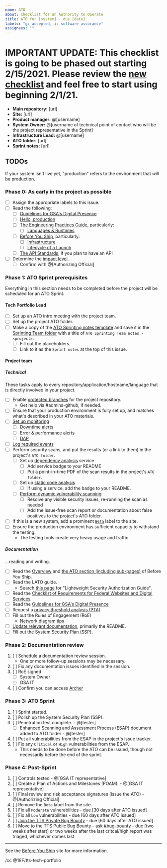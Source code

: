 ```yaml
---
name: ATO
about: Checklist for an Authority to Operate
title: ATO for [system] - due [date]
labels: "g: accepted, i: software assurance"
assignees: ""
---
```

# IMPORTANT UPDATE: This checklist is going to be phased out starting 2/15/2021. Please review the [new checklist](https://app.smartsheet.com/folders/9mfvjQr7Rh95RxvhvQqQW3VwchXhmp2x5mJJgVX1) and feel free to start using beginning 2/1/21. 

- **Main repository:** [url]
- **Site:** [url]
- **Product manager:** @[username]
- **System Owner:** @[username of technical point of contact who will be the project representative in the Sprint]
- **Infrastructure Lead:** @[username]
- **ATO folder:** [url]
- **Sprint notes:** [url]

## TODOs

If your system isn't live yet, "production" refers to the environment that _will_ be production.

### Phase 0: As early in the project as possible


- [ ] Assign the appropriate labels to this issue.
- [ ] Read the following:
  - [ ] [Guidelines for GSA's Digital Presence](https://insite.gsa.gov/employee-resources/communications/digital-website-communication/policies-and-guidelines/guidelines-for-gsas-digital-presence)
  - [ ] [Hello, production](https://blog.thepete.net/blog/2019/10/04/hello-production/)
  - [ ] [The Engineering Practices Guide](https://engineering.18f.gov/), particularly:
    - [ ] [Languages & Runtimes](https://engineering.18f.gov/language-selection/)
  - [ ] [Before You Ship](https://before-you-ship.18f.gov), particularly:
    - [ ] [Infrastructure](https://before-you-ship.18f.gov/infrastructure/)
    - [ ] [Lifecycle of a Launch](https://before-you-ship.18f.gov/ato/)
  - [ ] [The API Standards](https://github.com/GSA/api-standards), if you plan to have an API
- [ ] Determine the [impact level](https://before-you-ship.18f.gov/ato/levels/).
  - [ ] Confirm with @[Authorizing Official]

### Phase 1: ATO Sprint prerequisites

Everything in this section needs to be completed before the project will be scheduled for an ATO Sprint.

#### Tech Portfolio Lead

- [ ] Set up an ATO intro meeting with the project team.
- [ ] Set up the project ATO folder.
- [ ] Make a copy of the [ATO Sprinting notes template](https://docs.google.com/document/d/1EdcNyE1kkQve3tHyiV1QIRWNOBlTeh33lAbX0h4h18M/edit) and save it in the [Sprinting Team folder](https://drive.google.com/drive/folders/0B2tmNhXsZ-EyVkVra21NTmc0U00?usp=sharing) with a title of `ATO Sprinting Team notes - <project>`.
  - [ ] Fill out the placeholders.
  - [ ] Link to it as the `Sprint notes` at the top of this issue.

#### Project team

##### Technical

These tasks apply to every repository/application/hostname/language that is directly involved in your project.

- [ ] Enable [protected branches](https://help.github.com/articles/about-protected-branches/) for the project repository.
  - Get help via #admins-github, if needed.
- [ ] Ensure that your production environment is fully set up, and matches what's described in your ATO materials.
- [ ] [Set up monitoring](https://before-you-ship.18f.gov/infrastructure/monitoring/)
  - [ ] [Downtime alerts](https://before-you-ship.18f.gov/infrastructure/monitoring/#downtime)
  - [ ] [Error & performance alerts](https://before-you-ship.18f.gov/infrastructure/monitoring/#errors--performance-problems)
  - [ ] [DAP](https://digital.gov/dap/)
- [ ] [Log required events](https://before-you-ship.18f.gov/infrastructure/logging/#what-to-log)
- [ ] Perform security scans, and put the results (or a link to them) in the project's `ATO folder`.
  - [ ] Set up [dependency analysis](https://before-you-ship.18f.gov/security/static-analysis/) service
    - [ ] Add service badge to your README
    - [ ] Put a point-in-time PDF of the scan results in the project's `ATO folder`.
  - [ ] Set up [static code analysis](https://before-you-ship.18f.gov/security/static-analysis/)
    - [ ] If using a service, add the badge to your README.
  - [ ] [Perform dynamic vulnerability scanning](https://before-you-ship.18f.gov/security/dynamic-scanning/)
    - [ ] Resolve any visible security issues, re-running the scan as needed
    - [ ] Add the issue-free scan report or documentation about false positives to the project's ATO folder.
- [ ] If this is a new system, add a prominent [`Beta`](https://18f.gsa.gov/dashboard/stages/) label to the site.
- [ ] Ensure the production environment has sufficient capacity to withstand the testing.
  - The testing tools create very heavy usage and traffic.

##### Documentation

...reading and writing.

- [ ] Read the [Overview](https://before-you-ship.18f.gov/) and [the ATO section (including sub-pages)](https://before-you-ship.18f.gov/ato/) of Before You Ship.
- [ ] Read the LATO guide<!-- unless not doing a LATO -->.
  - Search [this page](https://insite.gsa.gov/topics/information-technology/security-and-privacy/it-security/it-security-procedural-guides) for "Lightweight Security Authorization Guide".
- [ ] Read the [Checklist of Requirements for Federal Websites and Digital Services](https://digital.gov/resources/checklist-of-requirements-for-federal-digital-services/)
- [ ] Read the [Guidelines for GSA's Digital Presence](https://insite.gsa.gov/employee-resources/communications/digital-website-communication/policies-and-guidelines/guidelines-for-gsas-digital-presence)
- [ ] Request a [privacy threshold analysis (PTA)](https://before-you-ship.18f.gov/privacy/)
- [ ] Fill out the Rules of Engagement (RoE)
  - [Network diagram tips](https://before-you-ship.18f.gov/ato/ssp/#diagrams)
- [ ] [Update relevant documentation](https://before-you-ship.18f.gov/ato/tips/), primarily the README.
- [ ] [Fill out the System Security Plan (SSP).](https://before-you-ship.18f.gov/ato/ssp/)

### Phase 2: Documentation review


1. [ ] Schedule a documentation review session. 
   - One or more follow-up sessions may be necessary.
1. [ ] Fix any documentation issues identified in the session.
1. [ ] RoE signed
   - [ ] System Owner
   - [ ] GSA IT
1. [ ] Confirm you can access [Archer](https://before-you-ship.18f.gov/ato/archer/)

### Phase 3: ATO Sprint

1. [ ] Sprint started.
1. [ ] Polish up the System Security Plan (SSP).
1. [ ] Penetration test complete. - @[tester]
   - [ ] Enhanced Scanning and Assessment Process (ESAP) document added to ATO folder - @[tester]
1. [ ] Put all vulnerabilities from the ESAP in the project's issue tracker.
1. [ ] Fix any `Critical` or `High` vulnerabilities from the ESAP.
   - This needs to be done before the ATO can be issued, though not necessarily before the end of the sprint.

### Phase 4: Post-Sprint

1. [ ] Controls tested - @[GSA IT representative]
1. [ ] Create a Plan of Actions and Milestones (POAM). - @[GSA IT representative]
1. [ ] Final review and risk acceptance signatures (issue the ATO) - @[Authorizing Official]
1. [ ] Remove the `Beta` label from the site.
1. [ ] Fix all `Moderate` vulnerabilities - due [30 days after ATO issued]
1. [ ] Fix all `Low` vulnerabilities - due [60 days after ATO issued]
1. [ ] [Join the TTS Private Bug Bounty](https://docs.google.com/forms/d/1lvCBb2-jc5nNi-5V8J3IZQ8TcvMj8BWwryo1Qk3e_Bc/edit) - due [60 days after ATO issued]
1. [ ] Move to the TTS Public Bug Bounty - ask [#bug-bounty](https://app.slack.com/client/T025AQGAN/C0X2FMJ86) - due [two weeks after start] or two weeks after the last critcal/high report was triaged, whichever comes last

---

See the [Before You Ship](https://before-you-ship.18f.gov/ato/) site for more information.

/cc @18F/tts-tech-portfolio
